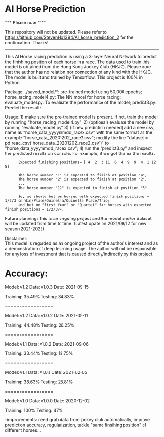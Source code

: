 # AI Horse Prediction

*** Please note ****

This repository will not be updated. 
Please refer to https://github.com/StevenHo1394/AI_horse_prediction_2 for the continuation. Thanks!

********************

This AI Horse racing prediction is using a 3-layer Neural Network to predict the finishing position of each horse in a race. The data used to train this model is obtained from the Hong Kong Jockey Club (HKJC). Please note that the author has no relation nor connection of any kind with the HKJC. The model is built and trained by Tensorflow. This project is 100% in Python.

  Package: 
          ./saved_model/*: pre-trained model using 50,000 epochs;
          horse_racing_model4.py: The NN model for horse racing;
          evaluate_model.py: To evaluate the performance of the model; 
          predict3.py: Predict the results.

  Usage: 
          1) make sure the pre-trained model is present. If not, train the model by running "horse_racing_model4.py";
          2) (optional) evaluate the model by running "evaluate_model.py"
          3) (if new prediction needed) add a new csv, name as "horse_data_yyyymmdd_racex.csv" with the same format as the example "horse_data_20201202_race2.csv";
          modify the line "dataset = pd.read_csv('horse_data_20201202_race2.csv')" to "horse_data_yyyymmdd_racex.csv";
          4) run the "predict3.py" and inspect the predicted results on console. For example, if we got this as the results:
          
          Expected finishing positions= [ 4  2  2 11  6  4  9  9  4  1 12  5]
          
          The horse number "1" is expected to finish at position "4",
          The horse number "2" is expected to finish at position "2",
          ...
          The horse number "12" is expected to finish at position "5".
          
          So, we should bet on horses with expected finish positions = 1/2/3 on Win/Place/Quinella/Quinella Place/Trio; 
          and bet on "first four" or "Quartet" for horses with expected finish positions = 1/2/3/4.
          
  Future planning:
          This is an ongoing project and the model and/or dataset will be updated from time to time. (Latest upate on 2021/09/12 for new season 2021-2022)
          
  Disclaimer:          
          This model is regarded as an ongoing project of the author's interest and as a demonstration of deep learning usage. The author will not be responsible for any loss of investment that is caused directly/indirectly by this project.

Accuracy:
=================
Model: v1.2
Data: v1.0.3
Date: 2021-09-15

Training: 35.49%
Testing: 34.83%

=================

Model: v1.2
Data: v1.0.2
Date: 2021-09-11

Training: 44.48%
Testing: 26.25%

=================


Model: v1.1
Data: v1.0.2
Date: 2021-09-06

Training: 33.44%
Testing: 18.75%

=================


Model: v1.1
Data: v1.0.1
Date: 2021-02-05

Training: 38.63%
Testing: 28.81%

=================


Model: v1.0
Data: v1.0.0
Date: 2020-12-02

Training: 100%
Testing: 47%


  -improvements: need grab data from jockey club automatically, improve prediction accuracy, regularization, tackle "same finsihing position" of different horses...
